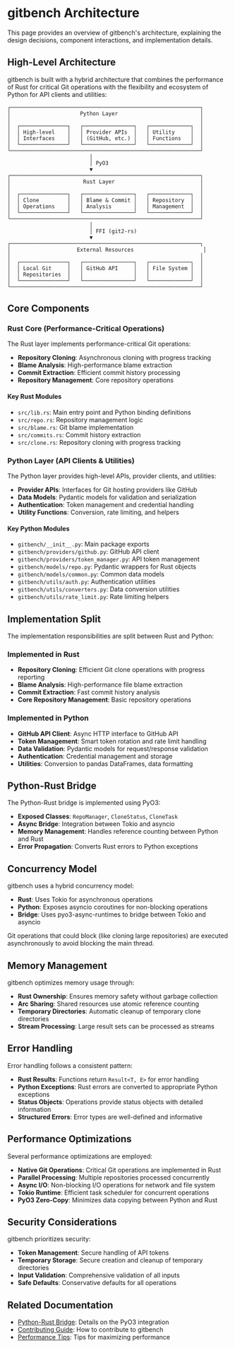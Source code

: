 # gitbench Architecture

This page provides an overview of gitbench's architecture, explaining the design decisions, component interactions, and implementation details.

## High-Level Architecture

gitbench is built with a hybrid architecture that combines the performance of Rust for critical Git operations with the flexibility and ecosystem of Python for API clients and utilities:

```
┌────────────────────────────────────────────────────────────┐
│                      Python Layer                          │
│                                                            │
│  ┌───────────────┐   ┌────────────────┐   ┌─────────────┐  │
│  │ High-level    │   │ Provider APIs  │   │ Utility     │  │
│  │ Interfaces    │   │ (GitHub, etc.) │   │ Functions   │  │
│  └───────────────┘   └────────────────┘   └─────────────┘  │
└────────────────────────────────────────────────────────────┘
                          │
                          │ PyO3
                          ▼
┌────────────────────────────────────────────────────────────┐
│                       Rust Layer                           │
│                                                            │
│  ┌───────────────┐   ┌────────────────┐   ┌─────────────┐  │
│  │ Clone         │   │ Blame & Commit │   │ Repository  │  │
│  │ Operations    │   │ Analysis       │   │ Management  │  │
│  └───────────────┘   └────────────────┘   └─────────────┘  │
└────────────────────────────────────────────────────────────┘
                          │
                          │ FFI (git2-rs)
                          ▼
┌────────────────────────────────────────────────────────────┐
│                     External Resources                      │
│                                                            │
│  ┌───────────────┐   ┌────────────────┐   ┌─────────────┐  │
│  │ Local Git     │   │ GitHub API     │   │ File System │  │
│  │ Repositories  │   │                │   │             │  │
│  └───────────────┘   └────────────────┘   └─────────────┘  │
└────────────────────────────────────────────────────────────┘
```

## Core Components

### Rust Core (Performance-Critical Operations)

The Rust layer implements performance-critical Git operations:

- **Repository Cloning**: Asynchronous cloning with progress tracking
- **Blame Analysis**: High-performance blame extraction 
- **Commit Extraction**: Efficient commit history processing
- **Repository Management**: Core repository operations

#### Key Rust Modules

- `src/lib.rs`: Main entry point and Python binding definitions
- `src/repo.rs`: Repository management logic
- `src/blame.rs`: Git blame implementation
- `src/commits.rs`: Commit history extraction
- `src/clone.rs`: Repository cloning with progress tracking

### Python Layer (API Clients & Utilities)

The Python layer provides high-level APIs, provider clients, and utilities:

- **Provider APIs**: Interfaces for Git hosting providers like GitHub
- **Data Models**: Pydantic models for validation and serialization
- **Authentication**: Token management and credential handling
- **Utility Functions**: Conversion, rate limiting, and helpers

#### Key Python Modules

- `gitbench/__init__.py`: Main package exports
- `gitbench/providers/github.py`: GitHub API client
- `gitbench/providers/token_manager.py`: API token management
- `gitbench/models/repo.py`: Pydantic wrappers for Rust objects
- `gitbench/models/common.py`: Common data models
- `gitbench/utils/auth.py`: Authentication utilities
- `gitbench/utils/converters.py`: Data conversion utilities
- `gitbench/utils/rate_limit.py`: Rate limiting helpers

## Implementation Split

The implementation responsibilities are split between Rust and Python:

### Implemented in Rust

- **Repository Cloning**: Efficient Git clone operations with progress reporting
- **Blame Analysis**: High-performance file blame extraction
- **Commit Extraction**: Fast commit history analysis
- **Core Repository Management**: Basic repository operations

### Implemented in Python

- **GitHub API Client**: Async HTTP interface to GitHub API
- **Token Management**: Smart token rotation and rate limit handling
- **Data Validation**: Pydantic models for request/response validation
- **Authentication**: Credential management and storage
- **Utilities**: Conversion to pandas DataFrames, data formatting

## Python-Rust Bridge

The Python-Rust bridge is implemented using PyO3:

- **Exposed Classes**: `RepoManager`, `CloneStatus`, `CloneTask`
- **Async Bridge**: Integration between Tokio and asyncio
- **Memory Management**: Handles reference counting between Python and Rust
- **Error Propagation**: Converts Rust errors to Python exceptions

## Concurrency Model

gitbench uses a hybrid concurrency model:

- **Rust**: Uses Tokio for asynchronous operations
- **Python**: Exposes asyncio coroutines for non-blocking operations
- **Bridge**: Uses pyo3-async-runtimes to bridge between Tokio and asyncio

Git operations that could block (like cloning large repositories) are executed asynchronously to avoid blocking the main thread.

## Memory Management

gitbench optimizes memory usage through:

- **Rust Ownership**: Ensures memory safety without garbage collection
- **Arc Sharing**: Shared resources use atomic reference counting
- **Temporary Directories**: Automatic cleanup of temporary clone directories
- **Stream Processing**: Large result sets can be processed as streams

## Error Handling

Error handling follows a consistent pattern:

- **Rust Results**: Functions return `Result<T, E>` for error handling
- **Python Exceptions**: Rust errors are converted to appropriate Python exceptions
- **Status Objects**: Operations provide status objects with detailed information
- **Structured Errors**: Error types are well-defined and informative

## Performance Optimizations

Several performance optimizations are employed:

- **Native Git Operations**: Critical Git operations are implemented in Rust
- **Parallel Processing**: Multiple repositories processed concurrently
- **Async I/O**: Non-blocking I/O operations for network and file system
- **Tokio Runtime**: Efficient task scheduler for concurrent operations
- **PyO3 Zero-Copy**: Minimizes data copying between Python and Rust

## Security Considerations

gitbench prioritizes security:

- **Token Management**: Secure handling of API tokens
- **Temporary Storage**: Secure creation and cleanup of temporary directories
- **Input Validation**: Comprehensive validation of all inputs
- **Safe Defaults**: Conservative defaults for all operations

## Related Documentation

- [Python-Rust Bridge](python-rust-bridge.md): Details on the PyO3 integration
- [Contributing Guide](contributing.md): How to contribute to gitbench
- [Performance Tips](../advanced/performance.md): Tips for maximizing performance